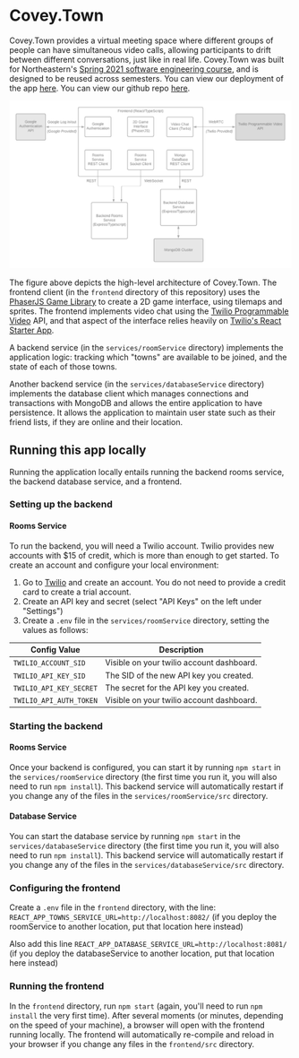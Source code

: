 # Covey.Town

Covey.Town provides a virtual meeting space where different groups of people can have simultaneous video calls, allowing participants to drift between different conversations, just like in real life.
Covey.Town was built for Northeastern's [Spring 2021 software engineering course](https://neu-se.github.io/CS4530-CS5500-Spring-2021/), and is designed to be reused across semesters.
You can view our deployment of the app [here](https://gallant-elion-6ff0a6.netlify.app/).
You can view our github repo [here](https://github.com/kristen-hyman/covey.town).

![Covey.Town Architecture](docs/arch.png)

The figure above depicts the high-level architecture of Covey.Town.
The frontend client (in the `frontend` directory of this repository) uses the [PhaserJS Game Library](https://phaser.io) to create a 2D game interface, using tilemaps and sprites.
The frontend implements video chat using the [Twilio Programmable Video](https://www.twilio.com/docs/video) API, and that aspect of the interface relies heavily on [Twilio's React Starter App](https://github.com/twilio/twilio-video-app-react).

A backend service (in the `services/roomService` directory) implements the application logic: tracking which "towns" are available to be joined, and the state of each of those towns.

Another backend service (in the `services/databaseService` directory) implements the database client which manages connections and transactions with MongoDB and allows the entire application to have persistence. It allows the application to maintain user state such as their friend lists, if they are online and their location.

## Running this app locally

Running the application locally entails running the backend rooms service, the backend database service, and a frontend.

### Setting up the backend

#### Rooms Service

To run the backend, you will need a Twilio account. Twilio provides new accounts with $15 of credit, which is more than enough to get started.
To create an account and configure your local environment:

1. Go to [Twilio](https://www.twilio.com/) and create an account. You do not need to provide a credit card to create a trial account.
2. Create an API key and secret (select "API Keys" on the left under "Settings")
3. Create a `.env` file in the `services/roomService` directory, setting the values as follows:

| Config Value            | Description                               |
| ----------------------- | ----------------------------------------- |
| `TWILIO_ACCOUNT_SID`    | Visible on your twilio account dashboard. |
| `TWILIO_API_KEY_SID`    | The SID of the new API key you created.   |
| `TWILIO_API_KEY_SECRET` | The secret for the API key you created.   |
| `TWILIO_API_AUTH_TOKEN` | Visible on your twilio account dashboard. |

### Starting the backend

#### Rooms Service

Once your backend is configured, you can start it by running `npm start` in the `services/roomService` directory (the first time you run it, you will also need to run `npm install`).
This backend service will automatically restart if you change any of the files in the `services/roomService/src` directory.

#### Database Service

You can start the database service by running `npm start` in the `services/databaseService` directory (the first time you run it, you will also need to run `npm install`).
This backend service will automatically restart if you change any of the files in the `services/databaseService/src` directory.

### Configuring the frontend

Create a `.env` file in the `frontend` directory, with the line: `REACT_APP_TOWNS_SERVICE_URL=http://localhost:8082/` (if you deploy the roomService to another location, put that location here instead)

Also add this line `REACT_APP_DATABASE_SERVICE_URL=http://localhost:8081/` (if you deploy the databaseService to another location, put that location here instead)

### Running the frontend

In the `frontend` directory, run `npm start` (again, you'll need to run `npm install` the very first time). After several moments (or minutes, depending on the speed of your machine), a browser will open with the frontend running locally.
The frontend will automatically re-compile and reload in your browser if you change any files in the `frontend/src` directory.
